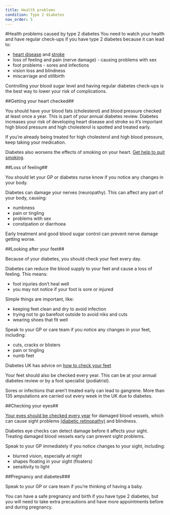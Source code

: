 ```yaml
---
title: Health problems
condition: Type 2 diabetes
nav_order: 5
---
```


#Health problems caused by type 2 diabetes
You need to watch your health and have regular check-ups if you have type 2 diabetes because it can lead to:

- [heart disease](http://www.nhs.uk/conditions/coronary-heart-disease/pages/introduction.aspx) and [stroke](http://www.nhs.uk/Conditions/Stroke/Pages/Introduction.aspx)
- loss of feeling and pain (nerve damage) - causing problems with sex
- foot problems - sores and infections
- vision loss and blindness
- miscarriage and stillbirth

Controlling your blood sugar level and having regular diabetes check-ups is the best way to lower your risk of complications.

##Getting your heart checked##

You should have your blood fats (cholesterol) and blood pressure checked at least once a year. This is part of your annual diabetes review. Diabetes increases your risk of developing heart disease and stroke so it’s important high blood pressure and high cholesterol is spotted and treated early.

If you’re already being treated for high cholesterol and high blood pressure, keep taking your medication.

Diabetes also worsens the effects of smoking on your heart.  [Get help to quit smoking](http://www.nhs.uk/LiveWell/Smoking/Pages/stopsmokingnewhome.aspx).

##Loss of feeling##

You should let your GP or diabetes nurse know if you notice any changes in your body.

Diabetes can damage your nerves (neuropathy). This can affect any part of your body, causing:

- numbness
- pain or tingling
- problems with sex
- constipation or diarrhoea

Early treatment and good blood sugar control can prevent nerve damage getting worse.

##Looking after your feet##

Because of your diabetes, you should check your feet every day.

Diabetes can reduce the blood supply to your feet and cause a loss of feeling.  This means:

- foot injuries don’t heal well
- you may not notice if your foot is sore or injured

Simple things are important, like:

- keeping feet clean and dry to avoid infection
- trying not to go barefoot outside to avoid niks and cuts
- wearing shoes that fit well

Speak to your GP or care team if you notice any changes in your feet, including:

- cuts, cracks or blisters
- pain or tingling
- numb feet

Diabetes UK has advice on [how to check your feet](https://www.diabetes.org.uk/Guide-to-diabetes/Complications/Feet/)

Your feet should also be checked every year. This can be at your annual diabetes review or by a foot specialist (podiatrist). 

Sores or infections that aren’t treated early can lead to gangrene. More than 135 amputations are carried out every week in the UK due to diabetes.

##Checking your eyes##

[Your eyes should be checked every year](http://www.nhs.uk/conditions/diabetes/pages/diabetic-eye-screening.aspx) for damaged blood vessels, which can cause sight problems [(diabetic retinopathy)](http://www.nhs.uk/Conditions/Diabetic-retinopathy/Pages/Introduction.aspx) and blindness.

Diabetes eye checks can detect damage before it affects your sight. Treating damaged blood vessels early can prevent sight problems.

Speak to your GP immediately if you notice changes to your sight, including:

- blurred vision, especially at night
- shapes floating in your sight (floaters)
- sensitivity to light

##Pregnancy and diabetes###

Speak to your GP or care team if you’re thinking of having a baby.

You can have a safe pregnancy and birth if you have type 2 diabetes, but you will need to take extra precautions and have more appointments before and during pregnancy.

